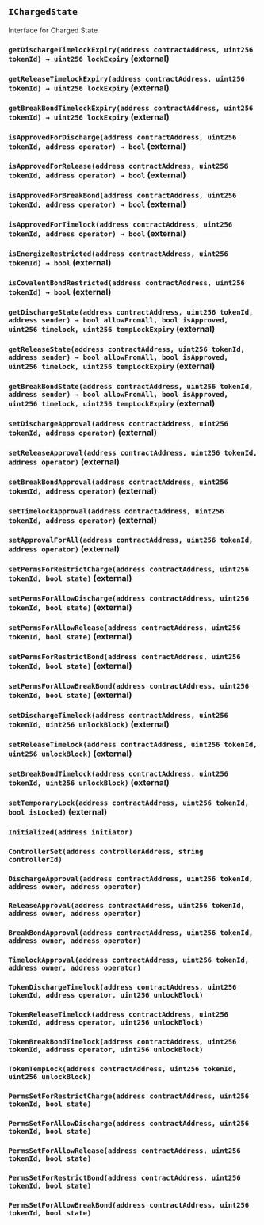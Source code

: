 ## `IChargedState`

Interface for Charged State




### `getDischargeTimelockExpiry(address contractAddress, uint256 tokenId) → uint256 lockExpiry` (external)





### `getReleaseTimelockExpiry(address contractAddress, uint256 tokenId) → uint256 lockExpiry` (external)





### `getBreakBondTimelockExpiry(address contractAddress, uint256 tokenId) → uint256 lockExpiry` (external)





### `isApprovedForDischarge(address contractAddress, uint256 tokenId, address operator) → bool` (external)





### `isApprovedForRelease(address contractAddress, uint256 tokenId, address operator) → bool` (external)





### `isApprovedForBreakBond(address contractAddress, uint256 tokenId, address operator) → bool` (external)





### `isApprovedForTimelock(address contractAddress, uint256 tokenId, address operator) → bool` (external)





### `isEnergizeRestricted(address contractAddress, uint256 tokenId) → bool` (external)





### `isCovalentBondRestricted(address contractAddress, uint256 tokenId) → bool` (external)





### `getDischargeState(address contractAddress, uint256 tokenId, address sender) → bool allowFromAll, bool isApproved, uint256 timelock, uint256 tempLockExpiry` (external)





### `getReleaseState(address contractAddress, uint256 tokenId, address sender) → bool allowFromAll, bool isApproved, uint256 timelock, uint256 tempLockExpiry` (external)





### `getBreakBondState(address contractAddress, uint256 tokenId, address sender) → bool allowFromAll, bool isApproved, uint256 timelock, uint256 tempLockExpiry` (external)





### `setDischargeApproval(address contractAddress, uint256 tokenId, address operator)` (external)





### `setReleaseApproval(address contractAddress, uint256 tokenId, address operator)` (external)





### `setBreakBondApproval(address contractAddress, uint256 tokenId, address operator)` (external)





### `setTimelockApproval(address contractAddress, uint256 tokenId, address operator)` (external)





### `setApprovalForAll(address contractAddress, uint256 tokenId, address operator)` (external)





### `setPermsForRestrictCharge(address contractAddress, uint256 tokenId, bool state)` (external)





### `setPermsForAllowDischarge(address contractAddress, uint256 tokenId, bool state)` (external)





### `setPermsForAllowRelease(address contractAddress, uint256 tokenId, bool state)` (external)





### `setPermsForRestrictBond(address contractAddress, uint256 tokenId, bool state)` (external)





### `setPermsForAllowBreakBond(address contractAddress, uint256 tokenId, bool state)` (external)





### `setDischargeTimelock(address contractAddress, uint256 tokenId, uint256 unlockBlock)` (external)





### `setReleaseTimelock(address contractAddress, uint256 tokenId, uint256 unlockBlock)` (external)





### `setBreakBondTimelock(address contractAddress, uint256 tokenId, uint256 unlockBlock)` (external)





### `setTemporaryLock(address contractAddress, uint256 tokenId, bool isLocked)` (external)






### `Initialized(address initiator)`





### `ControllerSet(address controllerAddress, string controllerId)`





### `DischargeApproval(address contractAddress, uint256 tokenId, address owner, address operator)`





### `ReleaseApproval(address contractAddress, uint256 tokenId, address owner, address operator)`





### `BreakBondApproval(address contractAddress, uint256 tokenId, address owner, address operator)`





### `TimelockApproval(address contractAddress, uint256 tokenId, address owner, address operator)`





### `TokenDischargeTimelock(address contractAddress, uint256 tokenId, address operator, uint256 unlockBlock)`





### `TokenReleaseTimelock(address contractAddress, uint256 tokenId, address operator, uint256 unlockBlock)`





### `TokenBreakBondTimelock(address contractAddress, uint256 tokenId, address operator, uint256 unlockBlock)`





### `TokenTempLock(address contractAddress, uint256 tokenId, uint256 unlockBlock)`





### `PermsSetForRestrictCharge(address contractAddress, uint256 tokenId, bool state)`





### `PermsSetForAllowDischarge(address contractAddress, uint256 tokenId, bool state)`





### `PermsSetForAllowRelease(address contractAddress, uint256 tokenId, bool state)`





### `PermsSetForRestrictBond(address contractAddress, uint256 tokenId, bool state)`





### `PermsSetForAllowBreakBond(address contractAddress, uint256 tokenId, bool state)`





